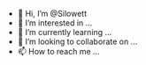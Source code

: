 - 👋 Hi, I’m @Silowett
- 👀 I’m interested in ...
- 🌱 I’m currently learning ...
- 💞️ I’m looking to collaborate on ...
- 📫 How to reach me ...

<!---
Silowett/Silowett is a ✨ special ✨ repository because its `README.md` (this file) appears on your GitHub profile.
You can click the Preview link to take a look at your changes.
--->
